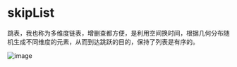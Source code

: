 # skipList

跳表，我也称为多维度链表，增删查都方便，是利用空间换时间，根据几何分布随机生成不同维度的元素，从而到达跳跃的目的，保持了列表是有序的。

![image](https://github.com/user-attachments/assets/4e89f930-bec6-485d-80e0-e39d146574cd)

